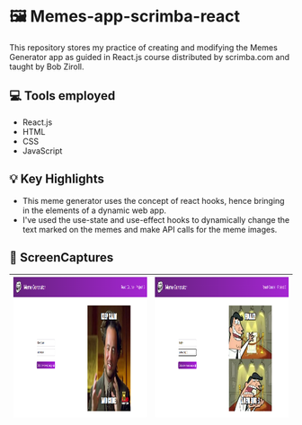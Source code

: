 # 🖼️ Memes-app-scrimba-react
This repository stores my practice of creating and modifying the Memes Generator app as guided in React.js course distributed by scrimba.com and taught by Bob Ziroll.

## :computer: Tools employed
* React.js
* HTML
* CSS
* JavaScript

## :bulb: Key Highlights
* This meme generator uses the concept of react hooks, hence bringing in the elements of a dynamic web app.
* I've used the use-state and use-effect hooks to dynamically change the text marked on the memes and make API calls for the meme images.

## 📸 ScreenCaptures

|<img src="./images/react project 31.PNG" width=450px height=250px/> | <img src="./images/react project 32.PNG" width=450px height=250px />|
| :---------------------------------- | -----------------------------:|

